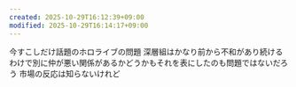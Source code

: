 ```yaml
---
created: 2025-10-29T16:12:39+09:00
modified: 2025-10-29T16:14:17+09:00
---
```


今すこしだけ話題のホロライブの問題
深層組はかなり前から不和があり続けるわけで別に仲が悪い関係があるかどうかもそれを表にしたのも問題ではないだろう
市場の反応は知らないけれど
